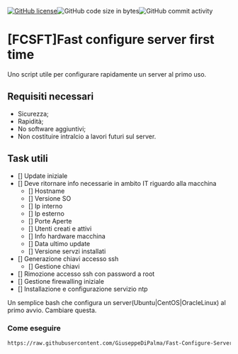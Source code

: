 [![GitHub license](https://img.shields.io/github/license/GiuseppeDiPalma/Fast-Configure-Server-First-Time?style=plastic)](https://github.com/GiuseppeDiPalma/Fast-Configure-Server-First-Time/blob/main/LICENSE?style=plastic)![GitHub code size in bytes](https://img.shields.io/github/languages/code-size/GiuseppeDiPalma/Fast-Configure-Server-First-Time?style=plastic)![GitHub commit activity](https://img.shields.io/github/commit-activity/m/GiuseppeDiPalma/Fast-Configure-Server-First-Time?style=plastic)

# [FCSFT]Fast configure server first time

Uno script utile per configurare rapidamente un server al primo uso.

## Requisiti necessari

- Sicurezza;
- Rapidità;
- No software aggiuntivi;
- Non costituire intralcio a lavori futuri sul server.

## Task utili

- [] Update iniziale
- [] Deve ritornare info necessarie in ambito IT riguardo alla macchina
  - [] Hostname
  - [] Versione SO
  - [] Ip interno
  - [] Ip esterno
  - [] Porte Aperte
  - [] Utenti creati e attivi
  - [] Info hardware macchina
  - [] Data ultimo update
  - [] Versione servzi installati
- [] Generazione chiavi accesso ssh
  - [] Gestione chiavi
- [] Rimozione accesso ssh con password a root
- [] Gestione firewalling iniziale
- [] Installazione e configurazione servizio ntp

Un semplice bash che configura un server(Ubuntu|CentOS|OracleLinux) al primo avvio. Cambiare questa.

### Come eseguire

```bash
https://raw.githubusercontent.com/GiuseppeDiPalma/Fast-Configure-Server-First-Time/main/configure.sh | bash
```
